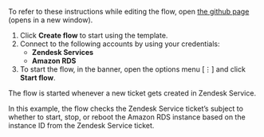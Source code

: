 To refer to these instructions while editing the flow, open [the github page](https://github.com/ot4i/app-connect-templates/tree/master/resources/markdown/Stop%20or%20start%20or%20reboot%20the%20Amazon%20RDS%20instance%20whenever%20a%20Zendesk%20Service%20ticket%20gets%20created_instructions.md) (opens in a new window).

1. Click **Create flow** to start using the template.
2. Connect to the following accounts by using your credentials:
   - **Zendesk Services** 
   - **Amazon RDS**
3. To start the flow, in the banner, open the options menu [⋮] and click **Start flow**.

The flow is started whenever a new ticket gets created in Zendesk Service.

In this example, the flow checks the Zendesk Service ticket’s subject to whether to start, stop, or reboot the Amazon RDS instance based on the instance ID from the Zendesk Service ticket.

